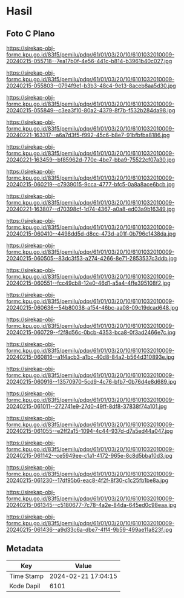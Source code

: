 # Hasil

## Foto C Plano

https://sirekap-obj-formc.kpu.go.id/83f5/pemilu/pdpr/61/01/03/20/10/6101032010009-20240215-055718--7ea17b0f-4e56-441c-b814-b3961b40c027.jpg

https://sirekap-obj-formc.kpu.go.id/83f5/pemilu/pdpr/61/01/03/20/10/6101032010009-20240215-055803--0794f9e1-b3b3-48c4-9e13-8aceb8aa5d30.jpg

https://sirekap-obj-formc.kpu.go.id/83f5/pemilu/pdpr/61/01/03/20/10/6101032010009-20240215-055849--c3ea3f10-80a2-4379-8f7b-f532b284da98.jpg

https://sirekap-obj-formc.kpu.go.id/83f5/pemilu/pdpr/61/01/03/20/10/6101032010009-20240221-163317--a6a7d3f5-f992-45c6-b8e7-91bfbfba8186.jpg

https://sirekap-obj-formc.kpu.go.id/83f5/pemilu/pdpr/61/01/03/20/10/6101032010009-20240221-163459--bf85962d-770e-4be7-bba9-75522cf07a30.jpg

https://sirekap-obj-formc.kpu.go.id/83f5/pemilu/pdpr/61/01/03/20/10/6101032010009-20240215-060219--c7939015-9cca-4777-bfc5-0a8a8ace6bcb.jpg

https://sirekap-obj-formc.kpu.go.id/83f5/pemilu/pdpr/61/01/03/20/10/6101032010009-20240221-163807--d70398cf-1d74-4367-a0a8-ed03a9b16349.jpg

https://sirekap-obj-formc.kpu.go.id/83f5/pemilu/pdpr/61/01/03/20/10/6101032010009-20240215-060410--4498dd5d-d8cc-473d-a01f-0b796c1438da.jpg

https://sirekap-obj-formc.kpu.go.id/83f5/pemilu/pdpr/61/01/03/20/10/6101032010009-20240215-060505--83dc3f53-a274-4266-8e71-2853537c3ddb.jpg

https://sirekap-obj-formc.kpu.go.id/83f5/pemilu/pdpr/61/01/03/20/10/6101032010009-20240215-060551--fcc49cb8-12e0-46d1-a5a4-4ffe395108f2.jpg

https://sirekap-obj-formc.kpu.go.id/83f5/pemilu/pdpr/61/01/03/20/10/6101032010009-20240215-060636--54b80038-af54-46bc-aa08-09c19dcad648.jpg

https://sirekap-obj-formc.kpu.go.id/83f5/pemilu/pdpr/61/01/03/20/10/6101032010009-20240215-060729--f2f8d56c-0bcb-4353-bca8-0f3ad2466e7c.jpg

https://sirekap-obj-formc.kpu.go.id/83f5/pemilu/pdpr/61/01/03/20/10/6101032010009-20240215-060816--a1f4acb3-a1bc-40d8-84a2-b564d310893e.jpg

https://sirekap-obj-formc.kpu.go.id/83f5/pemilu/pdpr/61/01/03/20/10/6101032010009-20240215-060916--13570970-5cd9-4c76-bfb7-0b76d4e8d689.jpg

https://sirekap-obj-formc.kpu.go.id/83f5/pemilu/pdpr/61/01/03/20/10/6101032010009-20240215-061011--272741e9-27d0-49ff-8df8-37838f74a101.jpg

https://sirekap-obj-formc.kpu.go.id/83f5/pemilu/pdpr/61/01/03/20/10/6101032010009-20240215-061055--e2ff2a15-1094-4c44-937d-d7a5ed44a047.jpg

https://sirekap-obj-formc.kpu.go.id/83f5/pemilu/pdpr/61/01/03/20/10/6101032010009-20240215-061142--ce5949ee-c1a1-4172-965e-8c8d5bba10d3.jpg

https://sirekap-obj-formc.kpu.go.id/83f5/pemilu/pdpr/61/01/03/20/10/6101032010009-20240215-061230--17df95b6-eac8-4f2f-8f30-c1c25fb1be8a.jpg

https://sirekap-obj-formc.kpu.go.id/83f5/pemilu/pdpr/61/01/03/20/10/6101032010009-20240215-061345--c5180677-7c78-4a2e-84da-645ed0c98eaa.jpg

https://sirekap-obj-formc.kpu.go.id/83f5/pemilu/pdpr/61/01/03/20/10/6101032010009-20240215-061436--a9d33c6a-dbe7-4ff4-9b59-499ae11a823f.jpg


## Metadata

| Key        | Value               |
| ---------- | ------------------- |
| Time Stamp | 2024-02-21 17:04:15 |
| Kode Dapil | 6101                |



